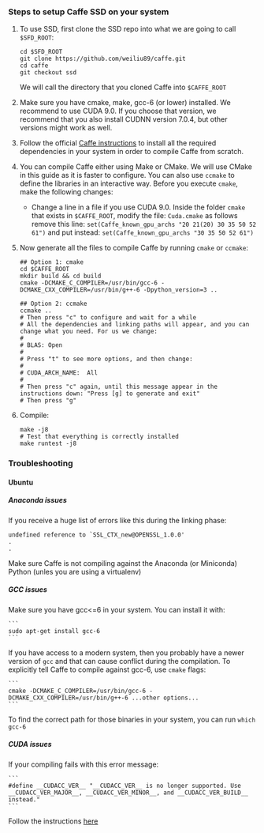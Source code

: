 ### Steps to setup Caffe SSD on your system

1.  To use SSD, first clone the SSD repo into what we are going to call `$SFD_ROOT`:

    ```
    cd $SFD_ROOT
    git clone https://github.com/weiliu89/caffe.git
    cd caffe
    git checkout ssd
    ```

    We will call the directory that you cloned Caffe into `$CAFFE_ROOT`

2. Make sure you have cmake, make, gcc-6 (or lower) installed. We recommend to use CUDA 9.0. If you choose that version, we recommend that you also install CUDNN version 7.0.4, but other versions might work as well.

3. Follow the official [Caffe instructions](http://caffe.berkeleyvision.org/installation.html) to install all the required dependencies in your system in order to compile Caffe from scratch.

4. You can compile Caffe either using Make or CMake. We will use CMake in this guide as it is faster to configure. You can also use `ccmake` to define the libraries in an interactive way. Before you execute `cmake`, make the following changes:

    - Change a line in a file if you use CUDA 9.0. Inside the folder `cmake` that exists in `$CAFFE_ROOT`, modify the file: `Cuda.cmake` as follows
        remove this line: `set(Caffe_known_gpu_archs "20 21(20) 30 35 50 52 61")`
        and put instead: `set(Caffe_known_gpu_archs "30 35 50 52 61")`

5. Now generate all the files to compile Caffe by running `cmake` or `ccmake`:

    ```
    ## Option 1: cmake
    cd $CAFFE_ROOT
    mkdir build && cd build
    cmake -DCMAKE_C_COMPILER=/usr/bin/gcc-6 -DCMAKE_CXX_COMPILER=/usr/bin/g++-6 -Dpython_version=3 ..

    ## Option 2: ccmake
    ccmake ..
    # Then press "c" to configure and wait for a while
    # All the dependencies and linking paths will appear, and you can change what you need. For us we change:
    #
    # BLAS: Open
    #
    # Press "t" to see more options, and then change:
    #
    # CUDA_ARCH_NAME:  All
    #
    # Then press "c" again, until this message appear in the instructions down: "Press [g] to generate and exit"
    # Then press "g"
    ```

6. Compile:

    ```
    make -j8
    # Test that everything is correctly installed
    make runtest -j8
    ```


### Troubleshooting

#### Ubuntu 

##### Anaconda issues
If you receive a huge list of errors like this during the linking phase:

```
undefined reference to `SSL_CTX_new@OPENSSL_1.0.0'
.
.
```
Make sure Caffe is not compiling against the Anaconda (or Miniconda) Python (unles you are using a virtualenv)


##### GCC issues
Make sure you have gcc<=6 in your system. You can install it with:

    ```
    sudo apt-get install gcc-6
    ```

If you have access to a modern system, then you probably have a newer version of `gcc` and that can cause conflict during the compilation. To explicitly tell Caffe to compile against gcc-6, use `cmake` flags:

    ```
    cmake -DCMAKE_C_COMPILER=/usr/bin/gcc-6 -DCMAKE_CXX_COMPILER=/usr/bin/g++-6 ...other options... 
    ```

   To find the correct path for those binaries in your system, you can run `which gcc-6`

##### CUDA issues
If your compiling fails with this error message:

    ```
    #define __CUDACC_VER__ "__CUDACC_VER__ is no longer supported. Use __CUDACC_VER_MAJOR__, __CUDACC_VER_MINOR__, and __CUDACC_VER_BUILD__ instead."
    ```

  Follow the instructions [here](https://github.com/BVLC/caffe/issues/5994)
